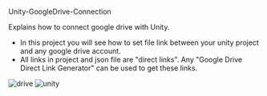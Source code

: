 Unity-GoogleDrive-Connection

Explains how to connect google drive with Unity.

* In this project you will see how to set file link between your unity project and any google drive account.
* All links in project and json file are "direct links". Any "Google Drive Direct Link Generator" can be used to get these links.

![drive](https://user-images.githubusercontent.com/44032886/128860727-c71585e3-b4a7-46ea-a4e5-18f3cc7666a0.png)
![unity](https://user-images.githubusercontent.com/44032886/128860775-964defde-315a-4686-99c5-b4df9cd58062.png)

